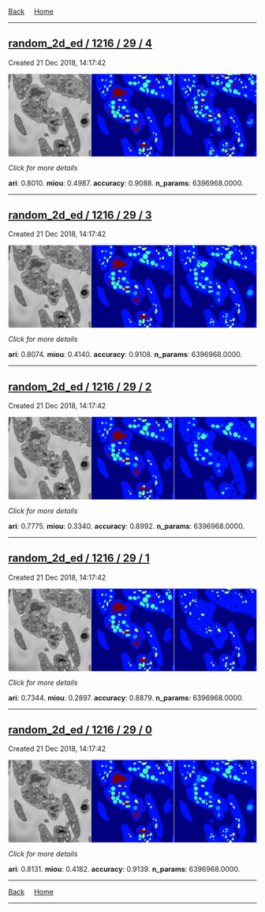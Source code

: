 
[Back](..)&nbsp;&nbsp;&nbsp;&nbsp;&nbsp;[Home](https://leapmanlab.github.io/snapshots)

---

<div class="summary"><a href="4"><h2>random_2d_ed / 1216 / 29 / 4</h2></a><p>Created 21 Dec 2018, 14:17:42
</p><a href="4"><img src="4/media/summary.png" align="center"></a><p>
<i>Click for more details</i>
</p></div>

**ari**: 0.8010. **miou**: 0.4987. **accuracy**: 0.9088. **n_params**: 6396968.0000. 

---

<div class="summary"><a href="3"><h2>random_2d_ed / 1216 / 29 / 3</h2></a><p>Created 21 Dec 2018, 14:17:42
</p><a href="3"><img src="3/media/summary.png" align="center"></a><p>
<i>Click for more details</i>
</p></div>

**ari**: 0.8074. **miou**: 0.4140. **accuracy**: 0.9108. **n_params**: 6396968.0000. 

---

<div class="summary"><a href="2"><h2>random_2d_ed / 1216 / 29 / 2</h2></a><p>Created 21 Dec 2018, 14:17:42
</p><a href="2"><img src="2/media/summary.png" align="center"></a><p>
<i>Click for more details</i>
</p></div>

**ari**: 0.7775. **miou**: 0.3340. **accuracy**: 0.8992. **n_params**: 6396968.0000. 

---

<div class="summary"><a href="1"><h2>random_2d_ed / 1216 / 29 / 1</h2></a><p>Created 21 Dec 2018, 14:17:42
</p><a href="1"><img src="1/media/summary.png" align="center"></a><p>
<i>Click for more details</i>
</p></div>

**ari**: 0.7344. **miou**: 0.2897. **accuracy**: 0.8879. **n_params**: 6396968.0000. 

---

<div class="summary"><a href="0"><h2>random_2d_ed / 1216 / 29 / 0</h2></a><p>Created 21 Dec 2018, 14:17:42
</p><a href="0"><img src="0/media/summary.png" align="center"></a><p>
<i>Click for more details</i>
</p></div>

**ari**: 0.8131. **miou**: 0.4182. **accuracy**: 0.9139. **n_params**: 6396968.0000. 

---

[Back](..)&nbsp;&nbsp;&nbsp;&nbsp;&nbsp;[Home](https://leapmanlab.github.io/snapshots)

---